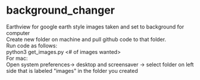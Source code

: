 # background_changer
Earthview for google earth style images taken and set to background for computer <br />
Create new folder on machine and pull github code to that folder. <br />
Run code as follows: <br /> 
python3 get_images.py <# of images wanted> <br />
For mac: <br/>
Open system preferences-> desktop and screensaver -> select folder on left side that is labeled "images" in the folder you created
